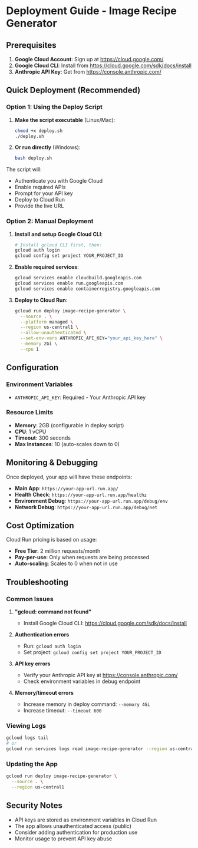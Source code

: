 # Deployment Guide - Image Recipe Generator

## Prerequisites

1. **Google Cloud Account**: Sign up at https://cloud.google.com/
2. **Google Cloud CLI**: Install from https://cloud.google.com/sdk/docs/install
3. **Anthropic API Key**: Get from https://console.anthropic.com/

## Quick Deployment (Recommended)

### Option 1: Using the Deploy Script

1. **Make the script executable** (Linux/Mac):
   ```bash
   chmod +x deploy.sh
   ./deploy.sh
   ```

2. **Or run directly** (Windows):
   ```bash
   bash deploy.sh
   ```

The script will:
- Authenticate you with Google Cloud
- Enable required APIs
- Prompt for your API key
- Deploy to Cloud Run
- Provide the live URL

### Option 2: Manual Deployment

1. **Install and setup Google Cloud CLI**:
   ```bash
   # Install gcloud CLI first, then:
   gcloud auth login
   gcloud config set project YOUR_PROJECT_ID
   ```

2. **Enable required services**:
   ```bash
   gcloud services enable cloudbuild.googleapis.com
   gcloud services enable run.googleapis.com
   gcloud services enable containerregistry.googleapis.com
   ```

3. **Deploy to Cloud Run**:
   ```bash
   gcloud run deploy image-recipe-generator \
     --source . \
     --platform managed \
     --region us-central1 \
     --allow-unauthenticated \
     --set-env-vars ANTHROPIC_API_KEY="your_api_key_here" \
     --memory 2Gi \
     --cpu 1
   ```

## Configuration

### Environment Variables
- `ANTHROPIC_API_KEY`: Required - Your Anthropic API key

### Resource Limits
- **Memory**: 2GB (configurable in deploy script)
- **CPU**: 1 vCPU
- **Timeout**: 300 seconds
- **Max Instances**: 10 (auto-scales down to 0)

## Monitoring & Debugging

Once deployed, your app will have these endpoints:
- **Main App**: `https://your-app-url.run.app/`
- **Health Check**: `https://your-app-url.run.app/healthz`
- **Environment Debug**: `https://your-app-url.run.app/debug/env`
- **Network Debug**: `https://your-app-url.run.app/debug/net`

## Cost Optimization

Cloud Run pricing is based on usage:
- **Free Tier**: 2 million requests/month
- **Pay-per-use**: Only when requests are being processed
- **Auto-scaling**: Scales to 0 when not in use

## Troubleshooting

### Common Issues

1. **"gcloud: command not found"**
   - Install Google Cloud CLI: https://cloud.google.com/sdk/docs/install

2. **Authentication errors**
   - Run: `gcloud auth login`
   - Set project: `gcloud config set project YOUR_PROJECT_ID`

3. **API key errors**
   - Verify your Anthropic API key at https://console.anthropic.com/
   - Check environment variables in debug endpoint

4. **Memory/timeout errors**
   - Increase memory in deploy command: `--memory 4Gi`
   - Increase timeout: `--timeout 600`

### Viewing Logs
```bash
gcloud logs tail
# or
gcloud run services logs read image-recipe-generator --region us-central1
```

### Updating the App
```bash
gcloud run deploy image-recipe-generator \
  --source . \
  --region us-central1
```

## Security Notes

- API keys are stored as environment variables in Cloud Run
- The app allows unauthenticated access (public)
- Consider adding authentication for production use
- Monitor usage to prevent API key abuse